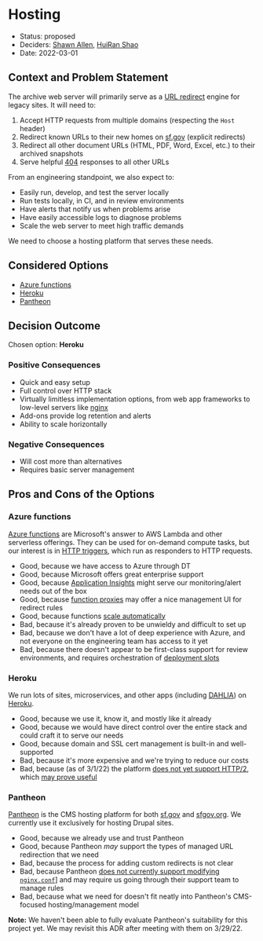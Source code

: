 # Hosting

* Status: proposed
* Deciders: [Shawn Allen](https://github.com/shawnbot), [HuiRan Shao](https://github.com/hshaosf)
* Date: 2022-03-01

## Context and Problem Statement

The archive web server will primarily serve as a [URL redirect] engine for legacy sites. It will need to:

1. Accept HTTP requests from multiple domains (respecting the `Host` header)
2. Redirect known URLs to their new homes on [sf.gov][] (explicit redirects)
3. Redirect all other document URLs (HTML, PDF, Word, Excel, etc.) to their archived snapshots
4. Serve helpful [404] responses to all other URLs

From an engineering standpoint, we also expect to:

* Easily run, develop, and test the server locally
* Run tests locally, in CI, and in review environments
* Have alerts that notify us when problems arise
* Have easily accessible logs to diagnose problems
* Scale the web server to meet high traffic demands

We need to choose a hosting platform that serves these needs.

## Considered Options

* [Azure functions](#azure-functions)
* [Heroku](#heroku)
* [Pantheon](#pantheon)

## Decision Outcome

Chosen option: **Heroku**

### Positive Consequences <!-- optional -->

* Quick and easy setup
* Full control over HTTP stack
* Virtually limitless implementation options, from web app frameworks to low-level servers like [nginx]
* Add-ons provide log retention and alerts
* Ability to scale horizontally

### Negative Consequences <!-- optional -->

* Will cost more than alternatives
* Requires basic server management

## Pros and Cons of the Options <!-- optional -->

### Azure functions

[Azure functions] are Microsoft's answer to AWS Lambda and other serverless offerings. They can be used for on-demand compute tasks, but our interest is in [HTTP triggers](https://docs.microsoft.com/en-us/azure/azure-functions/functions-bindings-http-webhook-trigger?tabs=javascript), which run as responders to HTTP requests.

* Good, because we have access to Azure through DT
* Good, because Microsoft offers great enterprise support
* Good, because [Application Insights](https://docs.microsoft.com/en-us/azure/azure-monitor/app/app-insights-overview) might serve our monitoring/alert needs out of the box
* Good, because [function proxies](https://docs.microsoft.com/en-us/azure/azure-functions/functions-proxies) may offer a nice management UI for redirect rules
* Good, because functions [scale automatically](https://docs.microsoft.com/en-us/azure/azure-functions/functions-scale)
* Bad, because it's already proven to be unwieldy and difficult to set up
* Bad, because we don't have a lot of deep experience with Azure, and not everyone on the engineering team has access to it yet
* Bad, because there doesn't appear to be first-class support for review environments, and requires orchestration of [deployment slots](https://docs.microsoft.com/en-us/azure/azure-functions/functions-deployment-slots)

### Heroku

We run lots of sites, microservices, and other apps (including [DAHLIA](https://housing.sfgov.org)) on [Heroku].

* Good, because we use it, know it, and mostly like it already
* Good, because we would have direct control over the entire stack and could craft it to serve our needs
* Good, because domain and SSL cert management is built-in and well-supported
* Bad, because it's more expensive and we're trying to reduce our costs
* Bad, because (as of 3/1/22) the platform [does not yet support HTTP/2](https://devcenter.heroku.com/articles/http-routing#http-versions-supported), which [may prove useful](https://www.ctrl.blog/entry/http2-push-redirects.html)

### Pantheon

[Pantheon] is the CMS hosting platform for both [sf.gov] and [sfgov.org]. We currently use it exclusively for hosting Drupal sites.

* Good, because we already use and trust Pantheon
* Good, because Pantheon _may_ support the types of managed URL redirection that we need
* Bad, because the process for adding custom redirects is not clear
* Bad, because Pantheon [does not currently support modifying `nginx.conf`](https://pantheon.io/docs/platform-considerations#nginxconf)] and may require us going through their support team to manage rules
* Bad, because what we need for doesn't fit neatly into Pantheon's CMS-focused hosting/management model

**Note:** We haven't been able to fully evaluate Pantheon's suitability for this project yet. We may revisit this ADR after meeting with them on 3/29/22.

[404]: https://en.wikipedia.org/wiki/HTTP_404
[sf.gov]: https://sf.gov
[sfgov.org]: https://sfgov.org
[URL redirect]: https://en.wikipedia.org/wiki/URL_redirection
[nginx]: https://nginx.org/en/docs/
[heroku]: https://www.heroku.com/
[pantheon]: https://pantheon.io/
[azure functions]: https://azure.microsoft.com/en-us/services/functions/
